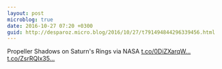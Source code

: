 ```yaml
---
layout: post
microblog: true
date: 2016-10-27 07:20 +0300
guid: http://desparoz.micro.blog/2016/10/27/t791494844296339456.html
---
```

Propeller Shadows on Saturn's Rings  via NASA [t.co/0DiZXarqW...](https://t.co/0DiZXarqWD) [t.co/ZsrRQIx35...](https://t.co/ZsrRQIx35s)
